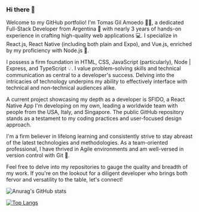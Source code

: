 ### Hi there 👋

Welcome to my GitHub portfolio! I'm Tomas Gil Amoedo 👨‍💻, a dedicated Full-Stack Developer from Argentina 🚀 with nearly 3 years of hands-on experience in crafting high-quality web applications 💻. I specialize in React.js, React Native (including both plain and Expo), and Vue.js, enriched by my proficiency with Node.js 🎨.

I possess a firm foundation in HTML, CSS, JavaScript (particularly), Node | Express, and TypeScript 💡. I value problem-solving skills and technical communication as central to a developer's success. Delving into the intricacies of technology underpins my ability to effectively interface with technical and non-technical audiences alike.

A current project showcasing my depth as a developer is SFIDO, a React Native App I'm developing on my own, leading a worldwide team with people from the USA, Italy, and Singapore. The public GitHub repository stands as a testament to my coding practices and user-focused design approach.

I'm a firm believer in lifelong learning and consistently strive to stay abreast of the latest technologies and methodologies. As a team-oriented professional, I have thrived in Agile environments and am well-versed in version control with Git 🔎.

Feel free to delve into my repositories to gauge the quality and breadth of my work. If you're on the lookout for a diligent developer who brings both fervor and versatility to the table, let's connect!

![Anurag's GitHub stats](https://github-readme-stats.vercel.app/api?username=anuraghazra&show_icons=true&theme=highcontrast)

[![Top Langs](https://github-readme-stats.vercel.app/api/top-langs/?username=anuraghazra&layout=donut)](https://github.com/anuraghazra/github-readme-stats)
<!-- ![Anurag's GitHub stats](https://github-readme-stats.vercel.app/api?username=Tommydemian&show_icons=true) -->

